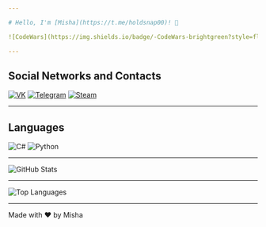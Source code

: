 ```yaml
---

# Hello, I'm [Misha](https://t.me/holdsnap00)! 👋

![CodeWars](https://img.shields.io/badge/-CodeWars-brightgreen?style=flat-square&logo=codewars)

---
```


## Social Networks and Contacts

[![VK](https://img.shields.io/badge/-VK-blue?style=flat-square&logo=vk)](https://vk.com/sharkdas)
[![Telegram](https://img.shields.io/badge/-Telegram-blue?style=flat-square&logo=telegram)](https://t.me/your_telegram_username)
[![Steam](https://img.shields.io/badge/-Steam-blue?style=flat-square&logo=steam)](https://steamcommunity.com/profiles/76561198322624145/)

---

## Languages

![C#](https://img.shields.io/badge/-C%23-239120?style=flat-square&logo=c-sharp)
![Python](https://img.shields.io/badge/-Python-3776AB?style=flat-square&logo=python)

---

![GitHub Stats](https://github-readme-stats.vercel.app/api?username=DrinkVodkaPlayDotka&show_icons=true)

---

![Top Languages](https://github-readme-stats.vercel.app/api/top-langs/?username=DrinkVodkaPlayDotka&layout=compact)

---

Made with ❤️ by Misha
